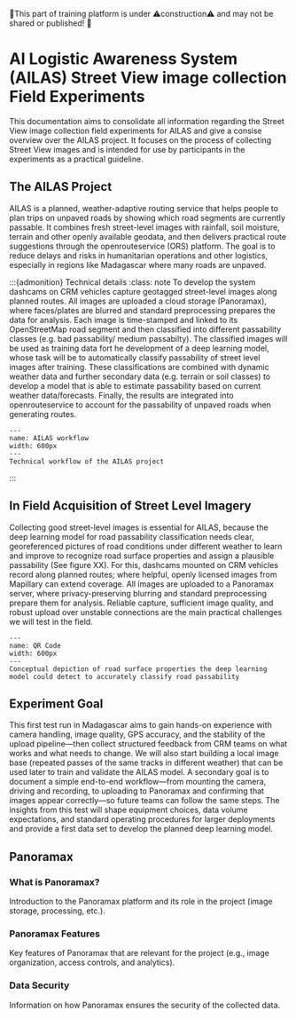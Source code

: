 🚧This part of training platform is under ⚠️construction⚠️ and may not be shared or published! 🚧

# AI Logistic Awareness System (AILAS) Street View image collection Field Experiments
This documentation aims to consolidate all information regarding the Street View image collection field experiments for AILAS and give a consise overview over the AILAS project. It focuses on the process of collecting Street View images and is intended for use by participants in the experiments as a practical guideline.

## The AILAS Project
AILAS is a planned, weather-adaptive routing service that helps people to plan trips on unpaved roads by showing which road segments are currently passable. It combines fresh street-level images with rainfall, soil moisture, terrain and other openly available geodata, and then delivers practical route suggestions through the openrouteservice (ORS) platform. The goal is to reduce delays and risks in humanitarian operations and other logistics, especially in regions like Madagascar where many roads are unpaved. 

:::{admonition} Technical details
:class: note
To develop the system dashcams on CRM vehicles capture geotagged street-level images along planned routes. All images are uploaded a cloud storage (Panoramax), where faces/plates are blurred and standard preprocessing prepares the data for analysis.  Each image is time-stamped and linked to its OpenStreetMap road segment and then classified into different passability classes (e.g. bad passability/ medium passabilty). The classified images will be used as training data fort he development of a deep learning model, whose task will be to automatically classify passability of street level images after training. These classifications are combined with dynamic weather data and further secondary data (e.g. terrain or soil classes) to develop a model that is able to estimate passability based on current weather data/forecasts.  Finally, the results are integrated into openrouteservice to account for the passability of unpaved roads when generating routes.

```{figure} /fig/AILAS_workflow.png
---
name: AILAS workflow
width: 600px
---
Technical workflow of the AILAS project
```
:::

## In Field Acquisition of Street Level Imagery
Collecting good street-level images is essential for AILAS, because the deep learning model for road passability classification needs clear, georeferenced pictures of road conditions under different weather to learn and improve to recognize road surface properties and assign a plausible passability (See figure XX). For this, dashcams mounted on CRM vehicles record along planned routes; where helpful, openly licensed images from Mapillary can extend coverage. All images are uploaded to a Panoramax server, where privacy-preserving blurring and standard preprocessing prepare them for analysis. Reliable capture, sufficient image quality, and robust upload over unstable connections are the main practical challenges we will test in the field. 

```{figure} /fig/AILAS_model_demo.png
---
name: QR Code
width: 600px
---
Conceptual depiction of road surface properties the deep learning model could detect to accurately classify road passability
```

## Experiment Goal
This first test run in Madagascar aims to gain hands-on experience with camera handling, image quality, GPS accuracy, and the stability of the upload pipeline—then collect structured feedback from CRM teams on what works and what needs to change. We will also start building a local image base (repeated passes of the same tracks in different weather) that can be used later to train and validate the AILAS model. A secondary goal is to document a simple end-to-end workflow—from mounting the camera, driving and recording, to uploading to Panoramax and confirming that images appear correctly—so future teams can follow the same steps. The insights from this test will shape equipment choices, data volume expectations, and standard operating procedures for larger deployments and provide a first data set to develop the planned deep learning model.





## Panoramax

### What is Panoramax?
Introduction to the Panoramax platform and its role in the project (image storage, processing, etc.).


### Panoramax Features
Key features of Panoramax that are relevant for the project (e.g., image organization, access controls, and analytics).

### Data Security
Information on how Panoramax ensures the security of the collected data.





